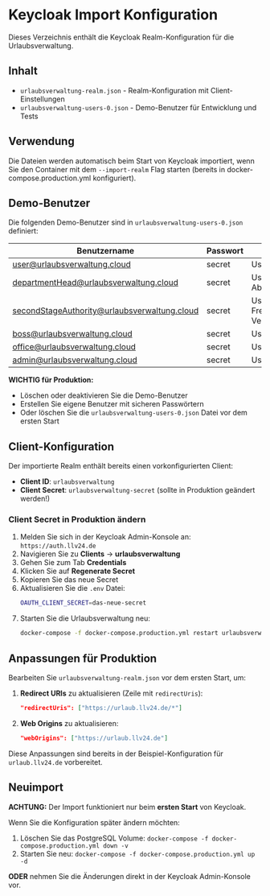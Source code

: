 # Keycloak Import Konfiguration

Dieses Verzeichnis enthält die Keycloak Realm-Konfiguration für die Urlaubsverwaltung.

## Inhalt

- `urlaubsverwaltung-realm.json` - Realm-Konfiguration mit Client-Einstellungen
- `urlaubsverwaltung-users-0.json` - Demo-Benutzer für Entwicklung und Tests

## Verwendung

Die Dateien werden automatisch beim Start von Keycloak importiert, wenn Sie den Container mit dem `--import-realm` Flag starten (bereits in docker-compose.production.yml konfiguriert).

## Demo-Benutzer

Die folgenden Demo-Benutzer sind in `urlaubsverwaltung-users-0.json` definiert:

| Benutzername                                 | Passwort | Rolle                            |
|----------------------------------------------|----------|----------------------------------|
| user@urlaubsverwaltung.cloud                 | secret   | User                             |
| departmentHead@urlaubsverwaltung.cloud       | secret   | User & Abteilungsleiter          |
| secondStageAuthority@urlaubsverwaltung.cloud | secret   | User & Freigabe-Verantwortlicher |
| boss@urlaubsverwaltung.cloud                 | secret   | User & Chef                      |
| office@urlaubsverwaltung.cloud               | secret   | User & Office                    |
| admin@urlaubsverwaltung.cloud                | secret   | User & Admin                     |

**WICHTIG für Produktion:**
- Löschen oder deaktivieren Sie die Demo-Benutzer
- Erstellen Sie eigene Benutzer mit sicheren Passwörtern
- Oder löschen Sie die `urlaubsverwaltung-users-0.json` Datei vor dem ersten Start

## Client-Konfiguration

Der importierte Realm enthält bereits einen vorkonfigurierten Client:
- **Client ID**: `urlaubsverwaltung`
- **Client Secret**: `urlaubsverwaltung-secret` (sollte in Produktion geändert werden!)

### Client Secret in Produktion ändern

1. Melden Sie sich in der Keycloak Admin-Konsole an: `https://auth.llv24.de`
2. Navigieren Sie zu **Clients** → **urlaubsverwaltung**
3. Gehen Sie zum Tab **Credentials**
4. Klicken Sie auf **Regenerate Secret**
5. Kopieren Sie das neue Secret
6. Aktualisieren Sie die `.env` Datei:
   ```bash
   OAUTH_CLIENT_SECRET=das-neue-secret
   ```
7. Starten Sie die Urlaubsverwaltung neu:
   ```bash
   docker-compose -f docker-compose.production.yml restart urlaubsverwaltung
   ```

## Anpassungen für Produktion

Bearbeiten Sie `urlaubsverwaltung-realm.json` vor dem ersten Start, um:

1. **Redirect URIs** zu aktualisieren (Zeile mit `redirectUris`):
   ```json
   "redirectUris": ["https://urlaub.llv24.de/*"]
   ```

2. **Web Origins** zu aktualisieren:
   ```json
   "webOrigins": ["https://urlaub.llv24.de"]
   ```

Diese Anpassungen sind bereits in der Beispiel-Konfiguration für `urlaub.llv24.de` vorbereitet.

## Neuimport

**ACHTUNG:** Der Import funktioniert nur beim **ersten Start** von Keycloak.

Wenn Sie die Konfiguration später ändern möchten:
1. Löschen Sie das PostgreSQL Volume: `docker-compose -f docker-compose.production.yml down -v`
2. Starten Sie neu: `docker-compose -f docker-compose.production.yml up -d`

**ODER** nehmen Sie die Änderungen direkt in der Keycloak Admin-Konsole vor.
